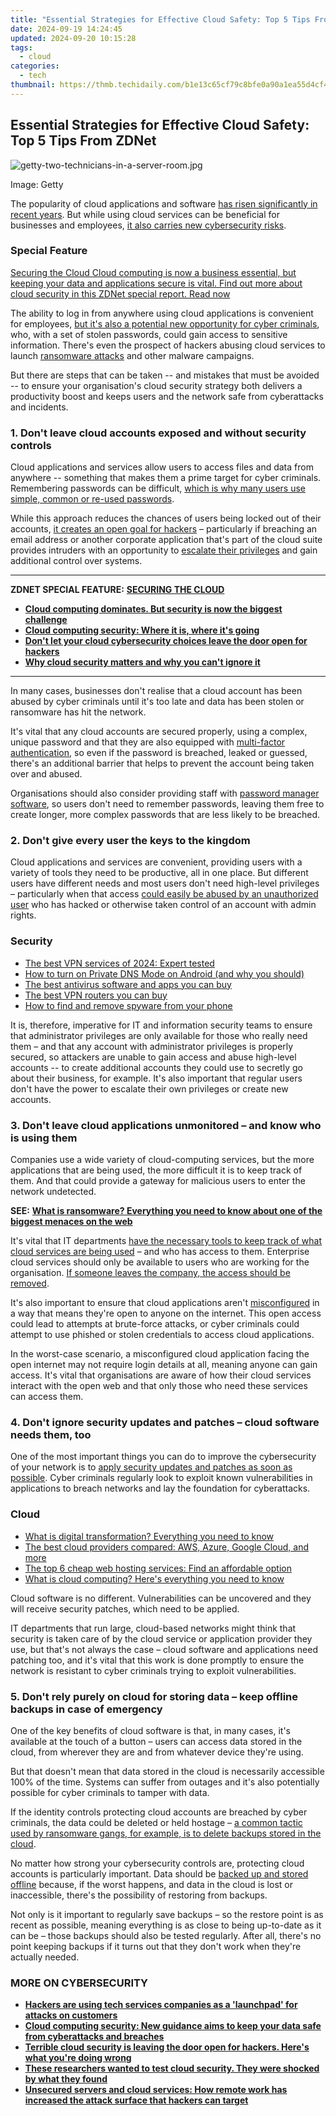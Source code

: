 ```yaml
---
title: "Essential Strategies for Effective Cloud Safety: Top 5 Tips From ZDNet"
date: 2024-09-19 14:24:45
updated: 2024-09-20 10:15:28
tags:
  - cloud
categories:
  - tech
thumbnail: https://thmb.techidaily.com/b1e13c65cf79c8bfe0a90a1ea55d4cf4b25b6f465fd497be9c6686a8f2877ff5.jpg
---
```


## Essential Strategies for Effective Cloud Safety: Top 5 Tips From ZDNet

![getty-two-technicians-in-a-server-room.jpg](https://www.zdnet.com/a/img/resize/281bdc3ea22878ffd74ec621f6c0118aa0f325c7/2022/05/24/ac5e2a90-3969-456d-a9c5-e3919b2131b2/getty-two-technicians-in-a-server-room.jpg?auto=webp&width=1280)

Image: Getty

The popularity of cloud applications and software [has risen significantly in recent years](https://www.zdnet.com/article/cloud-computing-is-evolving-heres-where-its-going-next/). But while using cloud services can be beneficial for businesses and employees, [it also carries new cybersecurity risks](https://www.zdnet.com/article/terrible-cloud-security-is-leaving-the-door-open-for-hackers-heres-what-youre-doing-wrong/).

### Special Feature

[Securing the Cloud Cloud computing is now a business essential, but keeping your data and applications secure is vital. Find out more about cloud security in this ZDNet special report.  Read now](https://www.zdnet.com/topic/securing-the-cloud/)

The ability to log in from anywhere using cloud applications is convenient for employees, [but it's also a potential new opportunity for cyber criminals](https://www.zdnet.com/article/microsoft-office-365-is-becoming-the-core-of-many-businesses-and-hackers-have-noticed/), who, with a set of stolen passwords, could gain access to sensitive information. There's even the prospect of hackers abusing cloud services to launch [ransomware attacks](https://www.zdnet.com/article/ransomware-an-executive-guide-to-one-of-the-biggest-menaces-on-the-web/) and other malware campaigns. 

But there are steps that can be taken -- and mistakes that must be avoided -- to ensure your organisation's cloud security strategy both delivers a productivity boost and keeps users and the network safe from cyberattacks and incidents.

### **1\. Don't leave cloud accounts exposed and without security controls**

Cloud applications and services allow users to access files and data from anywhere -- something that makes them a prime target for cyber criminals. Remembering passwords can be difficult, [which is why many users use simple, common or re-used passwords](https://www.zdnet.com/article/why-are-you-still-using-qwerty-2021s-most-common-passwords-revealed/).

While this approach reduces the chances of users being locked out of their accounts, [it creates an open goal for hackers](https://www.zdnet.com/article/a-security-researcher-told-me-my-passwords-and-more-how-15-years-of-digital-footprints-left-me-exposed/) – particularly if breaching an email address or another corporate application that's part of the cloud suite provides intruders with an opportunity to [escalate their privileges](https://www.zdnet.com/article/microsoft-warns-these-flaws-could-give-attackers-root-privileges-on-linux-desktops/) and gain additional control over systems.

---

**ZDNET SPECIAL FEATURE:** [**SECURING THE CLOUD**](https://www.zdnet.com/topic/securing-the-cloud/#link=%7B%22role%22:%22standard%22,%22href%22:%22https://www.zdnet.com/topic/securing-the-cloud/%22,%22target%22:%22%22,%22absolute%22:%22%22,%22linkText%22:%22SECURING%20THE%20CLOUD%22%7D)

* [**Cloud computing dominates. But security is now the biggest challenge**](https://www.zdnet.com/article/cloud-computing-dominates-but-security-is-now-its-biggest-challenge/#link=%7B%22role%22:%22standard%22,%22href%22:%22https://www.zdnet.com/article/cloud-computing-dominates-but-security-is-now-its-biggest-challenge/%22,%22target%22:%22%5Fblank%22,%22absolute%22:%22%22,%22linkText%22:%22%3Cstrong%3ECloud%20computing%20dominates.%20But%20security%20is%20now%20the%20biggest%20challenge%3C/strong%3E%22%7D)
* [**Cloud computing security: Where it is, where it's going**](https://www.zdnet.com/article/cloud-computing-security-where-it-is-where-its-going/#link=%7B%22role%22:%22standard%22,%22href%22:%22https://www.zdnet.com/article/cloud-computing-security-where-it-is-where-its-going/%22,%22target%22:%22%5Fblank%22,%22absolute%22:%22%22,%22linkText%22:%22%3Cstrong%3ECloud%20computing%20security:%20Where%20it%20is,%20where%20it's%20going%3C/strong%3E%22%7D)
* [**Don't let your cloud cybersecurity choices leave the door open for hackers**](https://www.zdnet.com/article/dont-let-your-cloud-cybersecurity-choices-leave-the-door-open-for-hackers/#link=%7B%22role%22:%22standard%22,%22href%22:%22https://www.zdnet.com/article/dont-let-your-cloud-cybersecurity-choices-leave-the-door-open-for-hackers/%22,%22target%22:%22%5Fblank%22,%22absolute%22:%22%22,%22linkText%22:%22%3Cstrong%3EDon't%20let%20your%20cloud%20cybersecurity%20choices%20leave%20the%20door%20open%20for%20hackers%3C/strong%3E%22%7D)
* [**Why cloud security matters and why you can't ignore it**](https://www.zdnet.com/article/why-cloud-security-matters-and-why-you-cant-ignore-it/#link=%7B%22role%22:%22standard%22,%22href%22:%22https://www.zdnet.com/article/why-cloud-security-matters-and-why-you-cant-ignore-it/%22,%22target%22:%22%5Fblank%22,%22absolute%22:%22%22,%22linkText%22:%22%3Cstrong%3EWhy%20cloud%20security%20matters%20and%20why%20you%20can't%20ignore%20it%3C/strong%3E%22%7D)

---

In many cases, businesses don't realise that a cloud account has been abused by cyber criminals until it's too late and data has been stolen or ransomware has hit the network.

It's vital that any cloud accounts are secured properly, using a complex, unique password and that they are also equipped with [multi-factor authentication](https://www.zdnet.com/article/better-than-the-best-password-how-to-use-2fa-to-improve-your-security/), so even if the password is breached, leaked or guessed, there's an additional barrier that helps to prevent the account being taken over and abused.

Organisations should also consider providing staff with [password manager software](https://www.zdnet.com/article/best-password-manager/), so users don't need to remember passwords, leaving them free to create longer, more complex passwords that are less likely to be breached.

### **2\. Don't give every user the keys to the kingdom**

Cloud applications and services are convenient, providing users with a variety of tools they need to be productive, all in one place. But different users have different needs and most users don't need high-level privileges – particularly when that access [could easily be abused by an unauthorized user](https://www.zdnet.com/article/admin-rights-key-to-mitigating-vulnerabilities-study-shows/) who has hacked or otherwise taken control of an account with admin rights. 

### Security

* [The best VPN services of 2024: Expert tested](https://www.zdnet.com/article/best-vpn/)
* [How to turn on Private DNS Mode on Android (and why you should)](https://www.zdnet.com/article/how-to-turn-on-private-dns-mode-on-android-and-why-you-should/)
* [The best antivirus software and apps you can buy](https://www.zdnet.com/article/best-antivirus/)
* [The best VPN routers you can buy](https://www.zdnet.com/article/best-vpn-router/)
* [How to find and remove spyware from your phone](https://www.zdnet.com/article/how-to-find-and-remove-spyware-from-your-phone/)

It is, therefore, imperative for IT and information security teams to ensure that administrator privileges are only available for those who really need them – and that any account with administrator privileges is properly secured, so attackers are unable to gain access and abuse high-level accounts -- to create additional accounts they could use to secretly go about their business, for example. It's also important that regular users don't have the power to escalate their own privileges or create new accounts. 

### **3\. Don't leave cloud applications unmonitored – and know who is using them**

Companies use a wide variety of cloud-computing services, but the more applications that are being used, the more difficult it is to keep track of them. And that could provide a gateway for malicious users to enter the network undetected. 

**SEE:** [**What is ransomware? Everything you need to know about one of the biggest menaces on the web**](https://www.zdnet.com/article/ransomware-an-executive-guide-to-one-of-the-biggest-menaces-on-the-web/#link=%7B%22linkText%22:%22What%20is%20ransomware?%20Everything%20you%20need%20to%20know%20about%20one%20of%20the%20biggest%20menaces%20on%20the%20web%22,%22target%22:%22%5Fblank%22,%22href%22:%22https://www.zdnet.com/article/ransomware-an-executive-guide-to-one-of-the-biggest-menaces-on-the-web/%22,%22role%22:%22standard%22,%22absolute%22:%22%22%7D)

It's vital that IT departments [have the necessary tools to keep track of what cloud services are being used](https://www.zdnet.com/article/the-key-to-stopping-cyberattacks-understanding-your-own-systems-before-the-hackers-strike/) – and who has access to them. Enterprise cloud services should only be available to users who are working for the organisation. [If someone leaves the company, the access should be removed](https://www.zdnet.com/article/half-of-businesses-cant-spot-these-signs-of-insider-cybersecurity-threats/). 

It's also important to ensure that cloud applications aren't [misconfigured](https://www.zdnet.com/article/99-percent-of-all-misconfiguration-in-the-public-cloud-go-unreported/) in a way that means they're open to anyone on the internet. This open access could lead to attempts at brute-force attacks, or cyber criminals could attempt to use phished or stolen credentials to access cloud applications. 

In the worst-case scenario, a misconfigured cloud application facing the open internet may not require login details at all, meaning anyone can gain access. It's vital that organisations are aware of how their cloud services interact with the open web and that only those who need these services can access them. 

### **4\. Don't ignore security updates and patches – cloud software needs them, too**

One of the most important things you can do to improve the cybersecurity of your network is to [apply security updates and patches as soon as possible](https://www.zdnet.com/article/this-one-change-could-protect-your-systems-from-attack-so-why-dont-more-companies-do-it/). Cyber criminals regularly look to exploit known vulnerabilities in applications to breach networks and lay the foundation for cyberattacks. 

### Cloud

* [​What is digital transformation? Everything you need to know](https://www.zdnet.com/article/what-is-digital-transformation-everything-you-need-to-know-about-how-technology-is-reshaping/)
* [The best cloud providers compared: AWS, Azure, Google Cloud, and more](https://www.zdnet.com/article/the-top-cloud-providers-of-2021-aws-microsoft-azure-google-cloud-hybrid-saas/)
* [The top 6 cheap web hosting services: Find an affordable option](https://www.zdnet.com/article/best-cheap-web-hosting/)
* [What is cloud computing? Here's everything you need to know](https://www.zdnet.com/article/what-is-cloud-computing-everything-you-need-to-know-about-the-cloud/)

Cloud software is no different. Vulnerabilities can be uncovered and they will receive security patches, which need to be applied.

IT departments that run large, cloud-based networks might think that security is taken care of by the cloud service or application provider they use, but that's not always the case – cloud software and applications need patching too, and it's vital that this work is done promptly to ensure the network is resistant to cyber criminals trying to exploit vulnerabilities.

### **5\. Don't rely purely on cloud for storing data – keep offline backups in case of emergency** 

One of the key benefits of cloud software is that, in many cases, it's available at the touch of a button – users can access data stored in the cloud, from wherever they are and from whatever device they're using. 

But that doesn't mean that data stored in the cloud is necessarily accessible 100% of the time. Systems can suffer from outages and it's also potentially possible for cyber criminals to tamper with data. 

If the identity controls protecting cloud accounts are breached by cyber criminals, the data could be deleted or held hostage – [a common tactic used by ransomware gangs, for example, is to delete backups stored in the cloud](https://www.zdnet.com/article/ransomware-victims-thought-their-backups-were-safe-they-were-wrong/). 

No matter how strong your cybersecurity controls are, protecting cloud accounts is particularly important. Data should be [backed up and stored offline](https://www.zdnet.com/article/best-backup-software/) because, if the worst happens, and data in the cloud is lost or inaccessible, there's the possibility of restoring from backups. 

Not only is it important to regularly save backups – so the restore point is as recent as possible, meaning everything is as close to being up-to-date as it can be – those backups should also be tested regularly. After all, there's no point keeping backups if it turns out that they don't work when they're actually needed.

### **MORE ON CYBERSECURITY**

* [**Hackers are using tech services companies as a 'launchpad' for attacks on customers**](https://www.zdnet.com/article/hackers-are-using-tech-services-companies-as-a-launchpad-for-attacks-on-customers/)
* [**Cloud computing security: New guidance aims to keep your data safe from cyberattacks and breaches**](https://www.zdnet.com/article/cloud-computing-security-new-guidance-aims-to-keep-your-data-safe-from-cyberattacks-and-breaches/)
* **[Terrible cloud security is leaving the door open for hackers. Here's what you're doing wrong](https://www.zdnet.com/article/terrible-cloud-security-is-leaving-the-door-open-for-hackers-heres-what-youre-doing-wrong/)**
* **[These researchers wanted to test cloud security. They were shocked by what they found](https://www.zdnet.com/article/these-researchers-wanted-to-test-cloud-security-they-were-shocked-by-what-they-found/)**
* **[Unsecured servers and cloud services: How remote work has increased the attack surface that hackers can target](https://www.zdnet.com/article/unsecured-servers-and-cloud-services-how-remote-work-has-increased-the-attack-surface-that-hackers-can-target/)**

<ins class="adsbygoogle"
     style="display:block"
     data-ad-format="autorelaxed"
     data-ad-client="ca-pub-7571918770474297"
     data-ad-slot="1223367746"></ins>



<ins class="adsbygoogle"
     style="display:block"
     data-ad-client="ca-pub-7571918770474297"
     data-ad-slot="8358498916"
     data-ad-format="auto"
     data-full-width-responsive="true"></ins>
